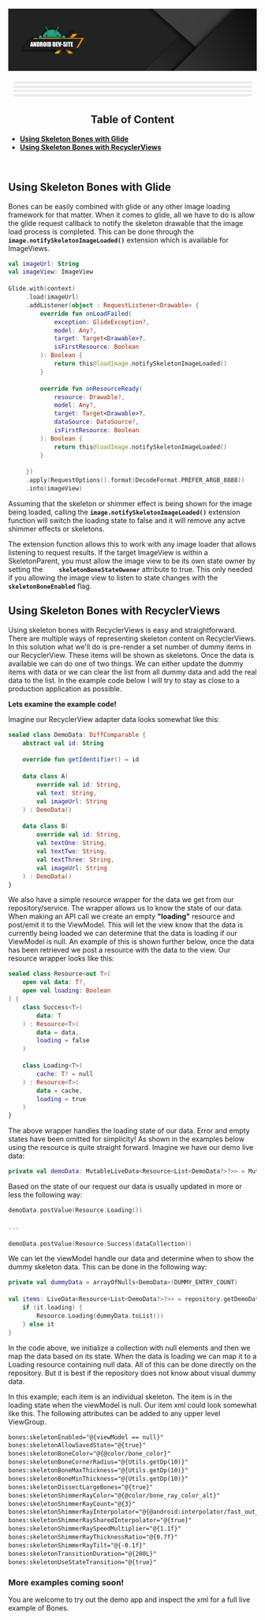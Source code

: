 [![Dev Site Banner](media/images/android_dev_site_banner.png)](https://medium.com/android-dev-site)

<div align="center">
  
![Banner Demo](./media/gifs/wide_banner_white.gif)

## Table of Content
</div>

  
- **[Using Skeleton Bones with Glide](#using-skeleton-bones-with-glide)**
- **[Using Skeleton Bones with RecyclerViews](#using-skeleton-bones-with-recyclerviews)**
<br/>

## Using Skeleton Bones with Glide

Bones can be easily combined with glide or any other image loading framework for that matter. When it comes to glide, all we have to do is allow the glide request callback to notify the skeleton drawable that the image load process is completed. This can be done through the **`image.notifySkeletonImageLoaded()`** extension which is available for ImageViews.

```kotlin
val imageUrl: String
val imageView: ImageView

Glide.with(context)
     .load(imageUrl)
     .addListener(object : RequestListener<Drawable> {
         override fun onLoadFailed(
             exception: GlideException?,
             model: Any?,
             target: Target<Drawable>?,
             isFirstResource: Boolean
         ): Boolean {
             return this@loadImage.notifySkeletonImageLoaded()
         }

         override fun onResourceReady(
             resource: Drawable?,
             model: Any?,
             target: Target<Drawable>?,
             dataSource: DataSource?,
             isFirstResource: Boolean
         ): Boolean {
             return this@loadImage.notifySkeletonImageLoaded()
         }

     })
     .apply(RequestOptions().format(DecodeFormat.PREFER_ARGB_8888))
     .into(imageView)

```

Assuming that the skeleton or shimmer effect is being shown for the image being loaded, calling the **`image.notifySkeletonImageLoaded()`** extension function will switch the loading state to false and it will remove any actve shimmer effects or skeletons.

The extension function allows this to work with any image loader that allows listening to request results. If the target ImageView is within a SkeletonParent, you must allow the image view to be its own state owner by setting the **`    skeletonBoneStateOwener`** attribute to true. This only needed if you allowing the image view to listen to state changes with the **`skeletonBoneEnabled`** flag.

## Using Skeleton Bones with RecyclerViews

Using skeleton bones with RecyclerViews is easy and straightforward. There are multiple ways of representing skeleton content on RecyclerViews. In this solution what we'll do is pre-render a set number of dummy items in our RecyclerView. These items will be shown as skeletons. Once the data is available we can do one of two things. We can either update the dummy items with data or we can clear the list from all dummy data and add the real data to the list. In the example code below I will try to stay as close to a production application as possible. 

**Lets examine the example code!** 

Imagine our RecyclerView adapter data looks somewhat like this:

```kotlin
sealed class DemoData: DiffComparable {
    abstract val id: String

    override fun getIdentifier() = id

    data class A(
        override val id: String,
        val text: String,
        val imageUrl: String
    ) : DemoData()

    data class B(
        override val id: String,
        val textOne: String,
        val textTwo: String,
        val textThree: String,
        val imageUrl: String
    ) : DemoData()
}
```

We also have a simple resource wrapper for the data we get from our repository/service. The wrapper allows us to know the state of our data. When making an API call we create an empty **"loading"** resource and post/emit it to the ViewModel. This will let the view know that the data is currently being loaded we can determine that the data is loading if our ViewModel is null. An example of this is shown further below, once the data has been retrieved we post a resource with the data to the view. Our resource wrapper looks like this:

```kotlin
sealed class Resource<out T>(
    open val data: T?,
    open val loading: Boolean
) {
    class Success<T>(
        data: T
    ) : Resource<T>(
        data = data,
        loading = false
    )

    class Loading<T>(
        cache: T? = null
    ) : Resource<T>(
        data = cache,
        loading = true
    )
}
```

The above wrapper handles the loading state of our data. Error and empty states have been omitted for simplicity! As shown in the examples below using the resource is quite straight forward. Imagine we have our demo live data:

```kotlin
private val demoData: MutableLiveData<Resource<List<DemoData?>?>> = MutableLiveData()
```

Based on the state of our request our data is usually updated in more or less the following way:

```kotlin
demoData.postValue(Resource.Loading())

...

demoData.postValue(Resource.Success(dataCollection))
```

We can let the viewModel handle our data and determine when to show the dummy skeleton data. This can be done in the following way:

```kotlin
private val dummyData = arrayOfNulls<DemoData>(DUMMY_ENTRY_COUNT)

val items: LiveData<Resource<List<DemoData?>?>> = repository.getDemoData().map {
    if (it.loading) {
        Resource.Loading(dummyData.toList())
    } else it
}
```

In the code above, we initialize a collection with null elements and then we map the data based on its state. When the data is loading we can map it to a Loading resource containing null data. All of this can be done directly on the repository. But it is best if the repository does not know about visual dummy data. 

In this example; each item is an individual skeleton. The item is in the loading state when the viewModel is null. Our item  xml could look somewhat like this. The following attributes can be added to any upper level ViewGroup.

```xml
bones:skeletonEnabled="@{viewModel == null}"
bones:skeletonAllowSavedState="@{true}"
bones:skeletonBoneColor="@{@color/bone_color}"
bones:skeletonBoneCornerRadius="@{Utils.getDp(10)}"
bones:skeletonBoneMaxThickness="@{Utils.getDp(10)}"
bones:skeletonBoneMinThickness="@{Utils.getDp(10)}"
bones:skeletonDissectLargeBones="@{true}"
bones:skeletonShimmerRayColor="@{@color/bone_ray_color_alt}"
bones:skeletonShimmerRayCount="@{3}"
bones:skeletonShimmerRayInterpolator="@{@android:interpolator/fast_out_slow_in}"
bones:skeletonShimmerRaySharedInterpolator="@{true}"
bones:skeletonShimmerRaySpeedMultiplier="@{1.1f}"
bones:skeletonShimmerRayThicknessRatio="@{0.7f}"
bones:skeletonShimmerRayTilt="@{-0.1f}"
bones:skeletonTransitionDuration="@{200L}"
bones:skeletonUseStateTransition="@{true}"
```

### More examples coming soon!

You are welcome to try out the demo app and inspect the xml for a full
live example of Bones.
